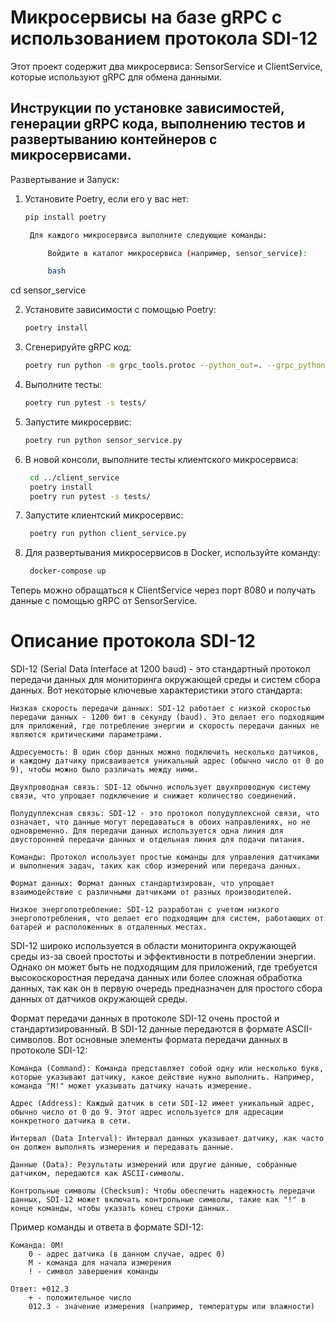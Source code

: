 # Микросервисы на базе gRPC с использованием протокола SDI-12 

Этот проект содержит два микросервиса: SensorService и ClientService, которые используют gRPC для обмена данными.

## Инструкции по установке зависимостей, генерации gRPC кода, выполнению тестов и развертыванию контейнеров с микросервисами.

Развертывание и Запуск:

1. Установите Poetry, если его у вас нет:

   ```bash
   pip install poetry

    Для каждого микросервиса выполните следующие команды:

        Войдите в каталог микросервиса (например, sensor_service):

        bash

cd sensor_service

2. Установите зависимости с помощью Poetry:

    ```bash
    poetry install

3. Сгенерируйте gRPC код:

    ```bash
    poetry run python -m grpc_tools.protoc --python_out=. --grpc_python_out=. proto/sensor_service.proto

4. Выполните тесты:

    ```bash
    poetry run pytest -s tests/

5. Запустите микросервис:

    ```bash
    poetry run python sensor_service.py

6. В новой консоли, выполните тесты клиентского микросервиса:
   ```bash
    cd ../client_service
    poetry install
    poetry run pytest -s tests/

7. Запустите клиентский микросервис:
   ```bash
    poetry run python client_service.py

8. Для развертывания микросервисов в Docker, используйте команду:
   ```bash
    docker-compose up

Теперь можно обращаться к ClientService через порт 8080 и получать данные с помощью gRPC от SensorService.

# Описание протокола SDI-12 
SDI-12 (Serial Data Interface at 1200 baud) - это стандартный протокол передачи данных для мониторинга окружающей среды и систем сбора данных. Вот некоторые ключевые характеристики этого стандарта:

    Низкая скорость передачи данных: SDI-12 работает с низкой скоростью передачи данных - 1200 бит в секунду (baud). Это делает его подходящим для приложений, где потребление энергии и скорость передачи данных не являются критическими параметрами.

    Адресуемость: В один сбор данных можно подключить несколько датчиков, и каждому датчику присваивается уникальный адрес (обычно число от 0 до 9), чтобы можно было различать между ними.

    Двухпроводная связь: SDI-12 обычно использует двухпроводную систему связи, что упрощает подключение и снижает количество соединений.

    Полудуплексная связь: SDI-12 - это протокол полудуплексной связи, что означает, что данные могут передаваться в обоих направлениях, но не одновременно. Для передачи данных используется одна линия для двусторонней передачи данных и отдельная линия для подачи питания.

    Команды: Протокол использует простые команды для управления датчиками и выполнения задач, таких как сбор измерений или передача данных.

    Формат данных: Формат данных стандартизирован, что упрощает взаимодействие с различными датчиками от разных производителей.

    Низкое энергопотребление: SDI-12 разработан с учетом низкого энергопотребления, что делает его подходящим для систем, работающих от батарей и расположенных в отдаленных местах.

SDI-12 широко используется в области мониторинга окружающей среды из-за своей простоты и эффективности в потреблении энергии. Однако он может быть не подходящим для приложений, где требуется высокоскоростная передача данных или более сложная обработка данных, так как он в первую очередь предназначен для простого сбора данных от датчиков окружающей среды.

Формат передачи данных в протоколе SDI-12 очень простой и стандартизированный. В SDI-12 данные передаются в формате ASCII-символов. Вот основные элементы формата передачи данных в протоколе SDI-12:

    Команда (Command): Команда представляет собой одну или несколько букв, которые указывают датчику, какое действие нужно выполнить. Например, команда "M!" может указывать датчику начать измерение.

    Адрес (Address): Каждый датчик в сети SDI-12 имеет уникальный адрес, обычно число от 0 до 9. Этот адрес используется для адресации конкретного датчика в сети.

    Интервал (Data Interval): Интервал данных указывает датчику, как часто он должен выполнять измерения и передавать данные.

    Данные (Data): Результаты измерений или другие данные, собранные датчиком, передаются как ASCII-символы.

    Контрольные символы (Checksum): Чтобы обеспечить надежность передачи данных, SDI-12 может включать контрольные символы, такие как "!" в конце команды, чтобы указать конец строки данных.

Пример команды и ответа в формате SDI-12:

    Команда: 0M!
        0 - адрес датчика (в данном случае, адрес 0)
        M - команда для начала измерения
        ! - символ завершения команды

    Ответ: +012.3
        + - положительное число
        012.3 - значение измерения (например, температуры или влажности)

